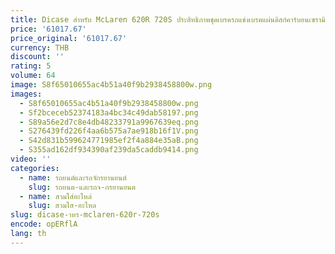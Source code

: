 ```yaml
---
title: Dicase สําหรับ McLaren 620R 720S ประสิทธิภาพชุดเบรครถแข่งเบรคแผ่นดิสก์คาร์บอนเซรามิคผู้ผลิต 100% ทดสอบดี
price: '61017.67'
price_original: '61017.67'
currency: THB
discount: ''
rating: 5
volume: 64
image: S8f65010655ac4b51a40f9b2938458800w.png
images:
  - S8f65010655ac4b51a40f9b2938458800w.png
  - Sf2bceceb52374183a4bc34c49dab58197.png
  - S89a56e2d7c8e4db48233791a9967639eq.png
  - S276439fd226f4aa6b575a7ae918b16f1V.png
  - S42d831b599624771985ef2f4a884e35aB.png
  - S355ad162df934390af239da5caddb9414.png
video: ''
categories:
  - name: รถยนต์และรถจักรยานยนต์
    slug: รถยนต-และรถจ-กรยานยนต
  - name: สวมใส่อะไหล่
    slug: สวมใส-อะไหล
slug: dicase-าหร-mclaren-620r-720s
encode: opERflA
lang: th
---
```

  